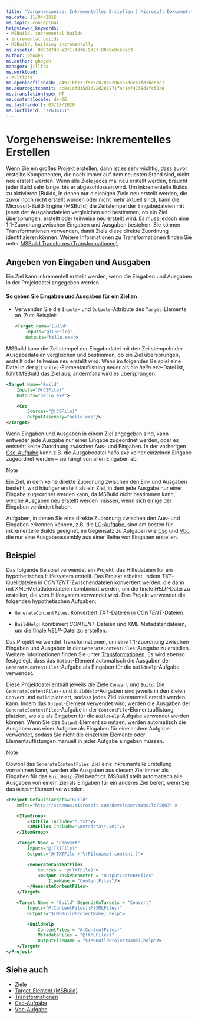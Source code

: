 ```yaml
---
title: 'Vorgehensweise: Inkrementelles Erstellen | Microsoft-Dokumentation'
ms.date: 11/04/2016
ms.topic: conceptual
helpviewer_keywords:
- MSBuild, incremental builds
- incremental builds
- MSBuild, building incrementally
ms.assetid: 8d82d7d8-a2f1-4df6-9d2f-80b9e0cb3ac3
author: ghogen
ms.author: ghogen
manager: jillfra
ms.workload:
- multiple
ms.openlocfilehash: e4911bb131f5c5c878b82865b3dee61fd7bedbe1
ms.sourcegitcommit: cc841df335d1d22d281871fe41e74238d2fc52a6
ms.translationtype: HT
ms.contentlocale: de-DE
ms.lasthandoff: 03/18/2020
ms.locfileid: "77634161"
---
```

# <a name="how-to-build-incrementally"></a>Vorgehensweise: Inkrementelles Erstellen

Wenn Sie ein großes Projekt erstellen, dann ist es sehr wichtig, dass zuvor erstellte Komponenten, die noch immer auf dem neuesten Stand sind, nicht neu erstellt werden. Wenn alle Ziele jedes mal neu erstellt werden, braucht jeder Build sehr lange, bis er abgeschlossen wird. Um inkrementelle Builds zu aktivieren (Builds, in denen nur diejenigen Ziele neu erstellt werden, die zuvor noch nicht erstellt wurden oder nicht mehr aktuell sind), kann die Microsoft-Build-Engine (MSBuild) die Zeitstempel der Eingabedateien mit jenen der Ausgabedateien vergleichen und bestimmen, ob ein Ziel übersprungen, erstellt oder teilweise neu erstellt wird. Es muss jedoch eine 1:1-Zuordnung zwischen Eingaben und Ausgaben bestehen. Sie können Transformationen verwenden, damit Ziele diese direkte Zuordnung identifizieren können. Weitere Informationen zu Transformationen finden Sie unter [MSBuild Transforms (Transformationen)](../msbuild/msbuild-transforms.md).

## <a name="specify-inputs-and-outputs"></a>Angeben von Eingaben und Ausgaben

Ein Ziel kann inkrementell erstellt werden, wenn die Eingaben und Ausgaben in der Projektdatei angegeben werden.

#### <a name="to-specify-inputs-and-outputs-for-a-target"></a>So geben Sie Eingaben und Ausgaben für ein Ziel an

- Verwenden Sie die `Inputs`- und `Outputs`-Attribute des `Target`-Elements an. Zum Beispiel:

  ```xml
  <Target Name="Build"
      Inputs="@(CSFile)"
      Outputs="hello.exe">
  ```

MSBuild kann die Zeitstempel der Eingabedatei mit den Zeitstempeln der Ausgabedateien vergleichen und bestimmen, ob ein Ziel übersprungen, erstellt oder teilweise neu erstellt wird. Wenn im folgenden Beispiel eine Datei in der `@(CSFile)`-Elementauflistung neuer als die *hello.exe*-Datei ist, führt MSBuild das Ziel aus; andernfalls wird es übersprungen:

```xml
<Target Name="Build"
    Inputs="@(CSFile)"
    Outputs="hello.exe">

    <Csc
        Sources="@(CSFile)"
        OutputAssembly="hello.exe"/>
</Target>
```

Wenn Eingaben und Ausgaben in einem Ziel angegeben sind, kann entweder jede Ausgabe nur einer Eingabe zugeordnet werden, oder es entsteht keine Zuordnung zwischen Aus- und Eingaben. In der vorherigen [Csc-Aufgabe](../msbuild/csc-task.md) kann z.B. die Ausgabedatei *hello.exe* keiner einzelnen Eingabe zugeordnet werden – sie hängt von allen Eingaben ab.

> [!NOTE]
> Ein Ziel, in dem keine direkte Zuordnung zwischen den Ein- und Ausgaben besteht, wird häufiger erstellt als ein Ziel, in dem jede Ausgabe nur einer Eingabe zugeordnet werden kann, da MSBuild nicht bestimmen kann, welche Ausgaben neu erstellt werden müssen, wenn sich einige der Eingaben verändert haben.

Aufgaben, in denen Sie eine direkte Zuordnung zwischen den Aus- und Eingaben erkennen können, z.B. die [LC-Aufgabe](../msbuild/lc-task.md), sind am besten für inkrementelle Builds geeignet, im Gegensatz zu Aufgaben wie [Csc](../msbuild/csc-task.md) und [Vbc](../msbuild/vbc-task.md), die nur eine Ausgabeassembly aus einer Reihe von Eingaben erstellen.

## <a name="example"></a>Beispiel

Das folgende Beispiel verwendet ein Projekt, das Hilfedateien für ein hypothetisches Hilfesystem erstellt. Das Projekt arbeitet, indem *TXT*-Quelldateien in *CONTENT*-Zwischendateien konvertiert werden, die dann mit XML-Metadatendateien kombiniert werden, um die finale *HELP*-Datei zu erstellen, die vom Hilfesystem verwendet wird. Das Projekt verwendet die folgenden hypothetischen Aufgaben:

- `GenerateContentFiles`: Konvertiert *TXT*-Dateien in *CONTENT*-Dateien.

- `BuildHelp`: Kombiniert *CONTENT*-Dateien und XML-Metadatendateien, um die finale *HELP*-Datei zu erstellen.

Das Projekt verwendet Transformationen, um eine 1:1-Zuordnung zwischen Eingaben und Ausgaben in der `GenerateContentFiles`-Ausgabe zu erstellen. Weitere Informationen finden Sie unter [Transformationen](../msbuild/msbuild-transforms.md). Es wird ebenso festgelegt, dass das `Output`-Element automatisch die Ausgaben der `GenerateContentFiles`-Aufgabe als Eingaben für die `BuildHelp`-Aufgabe verwendet.

Diese Projektdatei enthält jeweils die Ziele `Convert` und `Build`. Die `GenerateContentFiles`- und `BuildHelp`-Aufgaben sind jeweils in den Zielen `Convert` und `Build` platziert, sodass jedes Ziel inkrementell erstellt werden kann. Indem das `Output`-Element verwendet wird, werden die Ausgaben der `GenerateContentFiles`-Aufgabe in der `ContentFile`-Elementauflistung platziert, wo sie als Eingaben für die `BuildHelp`-Aufgabe verwendet werden können. Wenn Sie das `Output`-Element so nutzen, werden automatisch die Ausgaben aus einer Aufgabe als Eingaben für eine andere Aufgabe verwendet, sodass Sie nicht die einzelnen Elemente oder Elementauflistungen manuell in jeder Aufgabe eingeben müssen.

> [!NOTE]
> Obwohl das `GenerateContentFiles`-Ziel eine inkrementelle Erstellung vornehmen kann, werden alle Ausgaben aus diesem Ziel immer als Eingaben für das `BuildHelp`-Ziel benötigt. MSBuild stellt automatisch alle Ausgaben von einem Ziel als Eingaben für ein anderes Ziel bereit, wenn Sie das `Output`-Element verwenden.

```xml
<Project DefaultTargets="Build"
    xmlns="http://schemas.microsoft.com/developer/msbuild/2003" >

    <ItemGroup>
        <TXTFile Include="*.txt"/>
        <XMLFiles Include="\metadata\*.xml"/>
    </ItemGroup>

    <Target Name = "Convert"
        Inputs="@(TXTFile)"
        Outputs="@(TXTFile->'%(Filename).content')">

        <GenerateContentFiles
            Sources = "@(TXTFile)">
            <Output TaskParameter = "OutputContentFiles"
                ItemName = "ContentFiles"/>
        </GenerateContentFiles>
    </Target>

    <Target Name = "Build" DependsOnTargets = "Convert"
        Inputs="@(ContentFiles);@(XMLFiles)"
        Outputs="$(MSBuildProjectName).help">

        <BuildHelp
            ContentFiles = "@(ContentFiles)"
            MetadataFiles = "@(XMLFiles)"
            OutputFileName = "$(MSBuildProjectName).help"/>
    </Target>
</Project>
```

## <a name="see-also"></a>Siehe auch

- [Ziele](../msbuild/msbuild-targets.md)
- [Target-Element (MSBuild)](../msbuild/target-element-msbuild.md)
- [Transformationen](../msbuild/msbuild-transforms.md)
- [Csc-Aufgabe](../msbuild/csc-task.md)
- [Vbc-Aufgabe](../msbuild/vbc-task.md)

